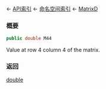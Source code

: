 ← [API索引](Api-Index) ← [命名空间索引](Namespace-Index) ← [MatrixD](VRageMath.MatrixD)

### 概要

```csharp
public double M44
```

Value at row 4 column 4 of the matrix.

### 返回

[double](https://docs.microsoft.com/en-us/dotnet/api/System.Double?view=netframework-4.6)


